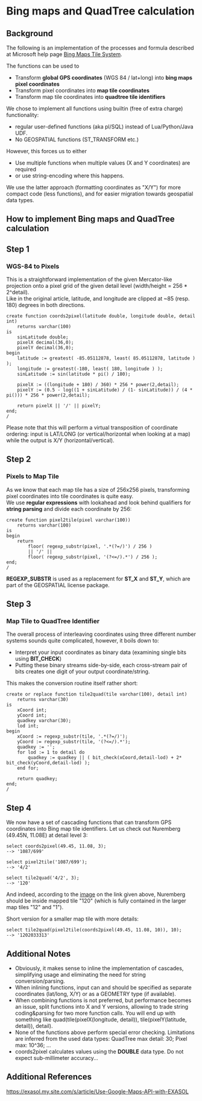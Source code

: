 # Bing maps and QuadTree calculation 
## Background

The following is an implementation of the processes and formula described at Microsoft help page [Bing Maps Tile System](https://msdn.microsoft.com/en-us/library/bb259689.aspx).

The functions can be used to 

* Transform **global GPS coordinates** (WGS 84 / lat+long) into **bing maps pixel coordinates**
* Transform pixel coordinates into **map tile coordinates**
* Transform map tile coordinates into **quadtree tile identifiers**

We chose to implement all functions using builtin (free of extra charge) functionality:

* regular user-defined functions (aka pl/SQL) instead of Lua/Python/Java UDF.
* No GEOSPATIAL functions (ST_TRANSFORM etc.)

However, this forces us to either

* Use multiple functions when multiple values (X and Y coordinates) are required
* or use string-encoding where this happens.

We use the latter approach (formatting coordinates as "X/Y") for more compact code (less functions), and for easier migration towards geospatial data types.

## How to implement Bing maps and QuadTree calculation

## Step 1

### WGS-84 to Pixels

This is a straightforward implementation of the given Mercator-like projection onto a pixel grid of the given detail level (width/height = 256 * 2^detail).  
Like in the original article, latitude, and longitude are clipped at ~85 (resp. 180) degrees in both directions.


```"code
create function coords2pixel(latitude double, longitude double, detail int)
	returns varchar(100)
is
	sinLatitude double;
	pixelX decimal(36,0);
	pixelY decimal(36,0);
begin
	latitude := greatest( -85.05112878, least( 85.05112878, latitude ) );
	longitude := greatest(-180, least( 180, longitude ) );
	sinLatitude := sin(latitude * pi() / 180);

	pixelX := ((longitude + 180) / 360) * 256 * power(2,detail);
	pixelY := (0.5 - log((1 + sinLatitude) / (1- sinLatitude)) / (4 * pi())) * 256 * power(2,detail);

	return pixelX || '/' || pixelY;
end;
/
```
Please note that this will perform a virtual transposition of coordinate ordering: input is LAT/LONG (or vertical/horizontal when looking at a map) while the output is X/Y (horizontal/vertical).

## Step 2

### Pixels to Map Tile

As we know that each map tile has a size of 256x256 pixels, transforming pixel coordinates into tile coordinates is quite easy.  
We use **regular expressions** with lookahead and look behind qualifiers for **string parsing** and divide each coordinate by 256:


```"code
create function pixel2tile(pixel varchar(100))
	returns varchar(100)
is
begin
	return 
		floor( regexp_substr(pixel, '.*(?=/)') / 256 )
		|| '/' ||
		floor( regexp_substr(pixel, '(?<=/).*') / 256 );
end;
/
```
**REGEXP_SUBSTR** is used as a replacement for **ST_X** and **ST_Y**, which are part of the GEOSPATIAL license package.

## Step 3

### Map Tile to QuadTree Identifier

The overall process of interleaving coordinates using three different number systems sounds quite complicated, however, it boils down to:

* Interpret your input coordinates as binary data (examining single bits using **BIT_CHECK**)
* Putting these binary streams side-by-side, each cross-stream pair of bits creates one digit of your output coordinate/string.

This makes the conversion routine itself rather short:


```"code
create or replace function tile2quad(tile varchar(100), detail int)
	returns varchar(30)
is
	xCoord int;
	yCoord int;
	quadkey varchar(30);
	lod int;
begin
	xCoord := regexp_substr(tile, '.*(?=/)');
	yCoord := regexp_substr(tile, '(?<=/).*');
	quadkey := '';
	for lod := 1 to detail do
		quadkey := quadkey || ( bit_check(xCoord,detail-lod) + 2* bit_check(yCoord,detail-lod) );
	end for;

	return quadkey;
end;
/
```
## Step 4

We now have a set of cascading functions that can transform GPS coordinates into Bing map tile identifiers. Let us check out Nuremberg (49.45N, 11.08E) at detail level 3:


```"code
select coords2pixel(49.45, 11.08, 3);
--> '1087/699'

select pixel2tile('1087/699');
--> '4/2'

select tile2quad('4/2', 3);
--> '120'
```
And indeed, according to the [image](https://msdn.microsoft.com/dynimg/IC96238.jpg) on the link given above, Nuremberg should be inside mapped tile "120" (which is fully contained in the larger map tiles "12" and "1").

Short version for a smaller map tile with more details:


```"code
select tile2quad(pixel2tile(coords2pixel(49.45, 11.08, 10)), 10); 
--> '1202033313' 
```
## Additional Notes

* Obviously, it makes sense to inline the implementation of cascades, simplifying usage and eliminating the need for string conversion/parsing.
* When inlining functions, input can and should be specified as separate coordinates (lat/long, X/Y) or as a GEOMETRY type (if available).
* When combining functions is not preferred, but performance becomes an issue, split functions into X and Y versions, allowing to trade string coding&parsing for two more function calls. You will end up with something like quad(tile(pixelX(longitude, detail)), tile(pixelY(latitude, detail)), detail).
* None of the functions above perform special error checking. Limitations are inferred from the used data types: QuadTree max detail: 30; Pixel max: 10^36; ...
* coords2pixel calculates values using the **DOUBLE** data type. Do not expect sub-millimeter accuracy...

## Additional References

<https://exasol.my.site.com/s/article/Use-Google-Maps-API-with-EXASOL>

